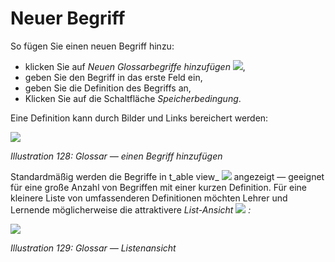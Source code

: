 
# Neuer Begriff

So fügen Sie einen neuen Begriff hinzu:

* klicken Sie auf _Neuen Glossarbegriffe hinzufügen_ ![](../../.gitbook/assets/graphics234.png),
* geben Sie den Begriff in das erste Feld ein,
* geben Sie die Definition des Begriffs an,
* Klicken Sie auf die Schaltfläche _Speicherbedingung_.

Eine Definition kann durch Bilder und Links bereichert werden:

![](../../.gitbook/assets/graphics236.png)

_Illustration 128: Glossar — einen Begriff hinzufügen_

Standardmäßig werden die Begriffe in t_able view_ ![](../../.gitbook/assets/graphics235.png) angezeigt — geeignet für eine große Anzahl von Begriffen mit einer kurzen Definition. Für eine kleinere Liste von umfassenderen Definitionen möchten Lehrer und Lernende möglicherweise die attraktivere _List-Ansicht_ ![](../../.gitbook/assets/graphics238.png) _:_

![](../../.gitbook/assets/graphics237.png)

_Illustration 129: Glossar — Listenansicht_